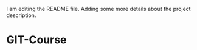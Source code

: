 
I am editing the README file. Adding some more details about the project description.
# GIT-Course
